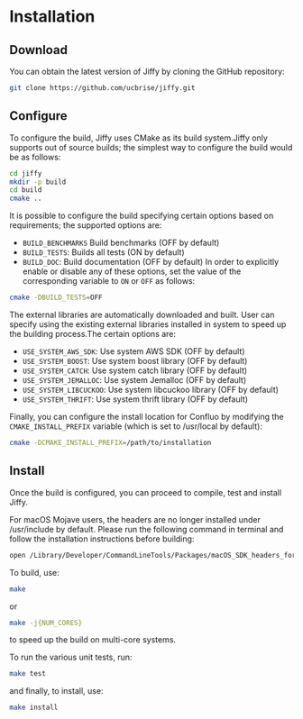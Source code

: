 # Installation

## Download

You can obtain the latest version of Jiffy by cloning the GitHub repository:

```bash
git clone https://github.com/ucbrise/jiffy.git
```

## Configure

To configure the build, Jiffy uses CMake as its build system.Jiffy only 
supports out of source builds; the simplest way to configure the build would be as follows:

```bash
cd jiffy
mkdir -p build
cd build
cmake ..
```

It is possible to configure the build specifying certain options based on 
requirements; the supported options are:
* `BUILD_BENCHMARKS` Build benchmarks (OFF by default)
* `BUILD_TESTS`: Builds all tests (ON by default)
* `BUILD_DOC`: Build documentation (OFF by default)
In order to explicitly enable or disable any of these options, set the value of
the corresponding variable to `ON` or `OFF` as follows:

```bash
cmake -DBUILD_TESTS=OFF
```
The external libraries are automatically downloaded and built. User can specify using the existing external libraries installed in system to speed up the building process.The certain options are:
* `USE_SYSTEM_AWS_SDK`: Use system AWS SDK (OFF by default)
* `USE_SYSTEM_BOOST`: Use system boost library (OFF by default)
* `USE_SYSTEM_CATCH`: Use system catch library (OFF by default)
* `USE_SYSTEM_JEMALLOC`: Use system Jemalloc (OFF by default)
* `USE_SYSTEM_LIBCUCKOO`: Use system libcuckoo library (OFF by default)
* `USE_SYSTEM_THRIFT`: Use system thrift library (OFF by default)

Finally, you can configure the install location for Confluo by modifying the
`CMAKE_INSTALL_PREFIX` variable (which is set to /usr/local by default):

```bash
cmake -DCMAKE_INSTALL_PREFIX=/path/to/installation
```

## Install

Once the build is configured, you can proceed to compile, test and install Jiffy.

For macOS Mojave users, the headers are no longer installed under /usr/include by default. Please run the following command in terminal and follow the installation instructions before building:
```bash
open /Library/Developer/CommandLineTools/Packages/macOS_SDK_headers_for_macOS_10.14.pkg
```

To build, use:

```bash
make
```

or 

```bash
make -j{NUM_CORES}
```

to speed up the build on multi-core systems.

To run the various unit tests, run:

```bash
make test
```

and finally, to install, use:

```bash
make install
```
